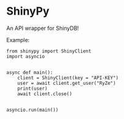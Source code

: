 # ShinyPy
An API wrapper for ShinyDB!

Example:
```
from shinypy import ShinyClient
import asyncio


async def main():
	client = ShinyClient(key = "API-KEY")
	user = await client.get_user("RyZe")
	print(user)
	await client.close()


asyncio.run(main())

```
